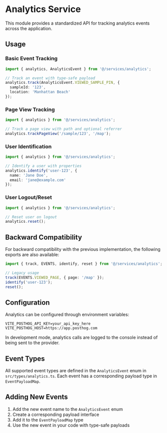 # Analytics Service

This module provides a standardized API for tracking analytics events across the application. 

## Usage

### Basic Event Tracking

```typescript
import { analytics, AnalyticsEvent } from '@/services/analytics';

// Track an event with type-safe payload
analytics.track(AnalyticsEvent.VIEWED_SAMPLE_PIN, {
  sampleId: '123',
  location: 'Manhattan Beach'
});
```

### Page View Tracking

```typescript
import { analytics } from '@/services/analytics';

// Track a page view with path and optional referrer
analytics.trackPageView('/sample/123', '/map');
```

### User Identification

```typescript
import { analytics } from '@/services/analytics';

// Identify a user with properties
analytics.identify('user-123', {
  name: 'Jane Doe',
  email: 'jane@example.com'
});
```

### User Logout/Reset

```typescript
import { analytics } from '@/services/analytics';

// Reset user on logout
analytics.reset();
```

## Backward Compatibility

For backward compatibility with the previous implementation, the following exports are also available:

```typescript
import { track, EVENTS, identify, reset } from '@/services/analytics';

// Legacy usage
track(EVENTS.VIEWED_PAGE, { page: '/map' });
identify('user-123');
reset();
```

## Configuration

Analytics can be configured through environment variables:

```
VITE_POSTHOG_API_KEY=your_api_key_here
VITE_POSTHOG_HOST=https://app.posthog.com
```

In development mode, analytics calls are logged to the console instead of being sent to the provider.

## Event Types

All supported event types are defined in the `AnalyticsEvent` enum in `src/types/analytics.ts`. Each event has a corresponding payload type in `EventPayloadMap`.

## Adding New Events

1. Add the new event name to the `AnalyticsEvent` enum
2. Create a corresponding payload interface
3. Add it to the `EventPayloadMap` type
4. Use the new event in your code with type-safe payloads